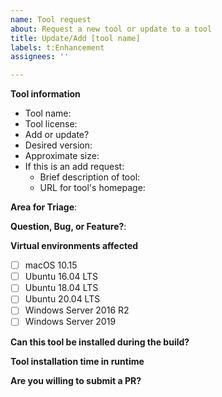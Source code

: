 ```yaml
---
name: Tool request
about: Request a new tool or update to a tool
title: Update/Add [tool name]
labels: t:Enhancement
assignees: ''

---
```


**Tool information**
- Tool name: <!--- Name -->
- Tool license: <!--- Type of licensing for desired tool -->
- Add or update? <!--- Add or update? -->
- Desired version: <!--- Let us know if you're requesting a specific version, dev/RC, whatever is latest, etc. -->
- Approximate size: <!--- Leave blank if not known -->
- If this is an add request:
  - Brief description of tool: <!--- Description -->
  - URL for tool's homepage: <!--- URL -->

**Area for Triage**: 
<!-- See https://github.com/actions/virtual-environments/tree/master/triage-rules.yml for areas -->

**Question, Bug, or Feature?**: 
<!-- Choose "Question", "Bug", or "Feature" -->

**Virtual environments affected**
- [ ] macOS 10.15
- [ ] Ubuntu 16.04 LTS
- [ ] Ubuntu 18.04 LTS
- [ ] Ubuntu 20.04 LTS
- [ ] Windows Server 2016 R2
- [ ] Windows Server 2019

**Can this tool be installed during the build?**
<!--- If so, please provide a description with required steps.  -->

**Tool installation time in runtime**
<!--- How long does it take to install the tool?  -->

**Are you willing to submit a PR?**
<!--- We accept contributions! -->
